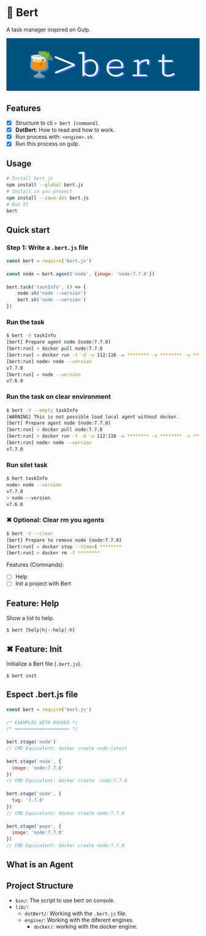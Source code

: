 # 🍹 Bert
A task manager inspired on Gulp.

![](./assets/bert-bg.png)

## Features
- [x] Structure to cli `> bert [command]`.
- [x] **DotBert**: How to read and how to work.
- [x] Run process with:  `<engine>.sh`.
- [x] Run this process on gulp.

## Usage
```bash
# Install bert.js
npm install --global bert.js
# Install in you proyect
npm install --save-dev bert.js
# Run It
bert
```

## Quick start

### Step 1: Write a `.bert.js` file

```javascript
const bert = require('bert.js')

const node = bert.agent('node', {image: 'node:7.7.0'})

bert.task('taskInfo', () => {
    node.sh('node --version') 
    bert.sh('node --version') 
})
```

### Run the task

```bash
$ bert -V taskInfo
[bert] Prepare agent node (node:7.7.0)
[bert:run] > docker pull node:7.7.0
[bert:run] > docker run -t -d -u 112:116 -w ******** -v ******** -v ******** -e ******** --entrypoint cat node:7.7.0
[bert:run] node> node --version
v7.7.0
[bert:run] > node --version
v7.6.0
```

### Run the task on clear environment

```bash
$ bert -V --empty taskInfo
[WARNING] This is not possible load local agent without docker.
[bert] Prepare agent node (node:7.7.0)
[bert:run] > docker pull node:7.7.0
[bert:run] > docker run -t -d -u 112:116 -w ******** -v ******** -v ******** -e ******** --entrypoint cat node:7.7.0
[bert:run] node> node --version
v7.7.0
```

### Run silet task

```bash
$ bert taskInfo
node> node --version
v7.7.0
> node --version
v7.6.0
```

### ✖ Optional: Clear rm you agents

```bash
$ bert -V --clear
[bert] Prepare to remove node (node:7.7.0)
[bert:run] > docker stop --time=1 ********
[bert:run] > docker rm -f ********
```

Features (Commands):
- [ ] Help
- [ ] Init a project with Bert

## Feature: Help
Show a list to help.

    $ bert [help|h|--help|-h]

## ✖ Feature: Init

Initialize a Bert file (`.bert.js`).

    $ bert init


## Espect .bert.js file

```javascript
const bert = require('bert.js')

/* EXAMPLES WITH DOCKER */
/* ==================== */

bert.stage('node')
// CMD Equivalent: docker create node:latest

bert.stage('node', {
  image: 'node:7.7.0'
})
// CMD Equivalent: docker create  node:7.7.0

bert.stage('node', {
  tag: '7.7.0'
})
// CMD Equivalent: docker create node:7.7.0

bert.stage('pepe', {
  image: 'node:7.7.0'
})
// CMD Equivalent: docker create node:7.7.0

```


## What is an Agent

## Project Structure

- `bin/`: The script to use bert on console.
- `lib/`:
    - `dotBert/`: Working with the `.bert.js` file.
    - `engine/`: Working with the diferent engines.
        - `docker/`: working with the docker engine. 
